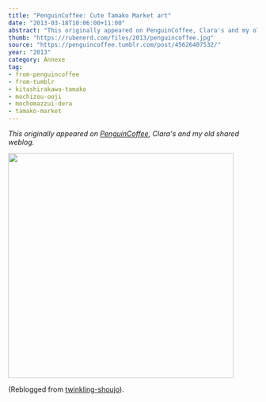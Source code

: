 ```yaml
---
title: "PenguinCoffee: Cute Tamako Market art"
date: "2013-03-18T10:06:00+11:00"
abstract: "This originally appeared on PenguinCoffee, Clara's and my old shared weblog."
thumb: "https://rubenerd.com/files/2013/penguincoffee.jpg"
source: "https://penguincoffee.tumblr.com/post/45626407532/"
year: "2013"
category: Annexe
tag:
- from-penguincoffee
- from-tumblr
- kitashirakawa-tamako
- mochizou-ooji
- mochomazzui-dera
- tamako-market
---
```

*This originally appeared on [PenguinCoffee](https://rubenerd.com/tag/from-penguincoffee/), Clara's and my old shared weblog.*

<img src="https://rubenerd.com/files/museum/penguincoffee-45626407532@1x.jpg" alt="" style="width:455px; height:455px;" srcset="https://rubenerd.com/files/museum/penguincoffee-45626407532@1x.jpg 1x, https://rubenerd.com/files/museum/penguincoffee-45626407532@2x.jpg 2x" />

(Reblogged from <a href="https://twinkling-shoujo.tumblr.com/post/44892518239">twinkling-shoujo</a>).

